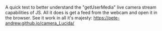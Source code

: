 A quick test to better understand the "getUserMedia" live camera stream capabilities of JS.
All it does is get a feed from the webcam and open it in the browser.
See it work in all it's majesty: 
https://pete-andrew.github.io/camera_Lucida/